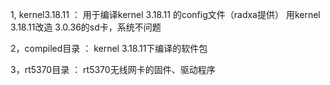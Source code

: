 1, kernel3.18.11 ： 用于编译kernel 3.18.11 的config文件（radxa提供）
   用kernel 3.18.11改造 3.0.36的sd卡，系统不问题
   
2，compiled目录 ： kernel 3.18.11下编译的软件包

3，rt5370目录 ： rt5370无线网卡的固件、驱动程序
